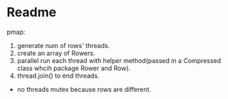 # Readme
pmap:
1. generate num of rows' threads.
2. create an array of Rowers.
3. parallel run each thread with helper method(passed in a Compressed class whcih package Rower and Row).
4. thread.join() to end threads.

- no threads mutex because rows are different.